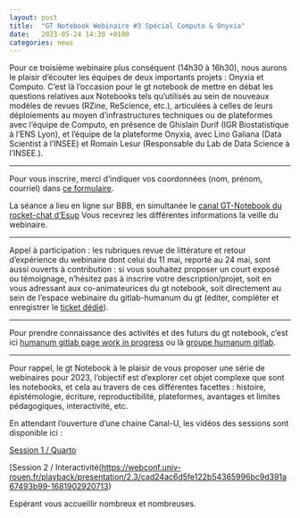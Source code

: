 ```yaml
---
layout: post
title:  "GT Notebook Webinaire #3 Spécial Computo & Onyxia"
date:   2023-05-24 14:30 +0100
categories: news
---
```


Pour ce troisième webinaire plus conséquent (14h30 à 16h30), nous aurons le plaisir d’écouter les équipes de deux importants projets : Onyxia et Computo. C’est là l’occasion pour le gt notebook de mettre en débat les questions relatives aux Notebooks tels qu’utilisés au sein de nouveaux modèles de revues (RZine, ReScience, etc.), articulées à celles de leurs déploiements au moyen d’infrastructures techniques ou de plateformes avec l’équipe de Computo, en présence de Ghislain Durif (IGR Biostatistique à l’ENS Lyon), et l’équipe de la plateforme Onyxia, avec Lino Galiana (Data Scientist à l’INSEE) et Romain Lesur (Responsable du Lab de Data Science à l’INSEE.).

---

Pour vous inscrire, merci d’indiquer vos coordonnées (nom, prénom, courriel) dans [ce formulaire](https://enquetes.univ-rouen.fr/739657?lang=fr).

La séance a lieu en ligne sur BBB, en simultanée le [canal GT-Notebook du rocket-chat d’Esup](https://rocket.esup-portail.org/channel/GT-Notebook) Vous recevrez les différentes informations la veille du webinaire.

---

Appel à participation : les rubriques revue de littérature et retour d’expérience du webinaire dont celui du 11 mai, reporté au 24 mai, sont aussi ouverts à contribution : si vous souhaitez proposer un court exposé ou témoignage, n’hésitez pas à inscrire votre description/projet, soit en vous adressant aux co-animateurices du gt notebook, soit directement au sein de l’espace webinaire du gitlab-humanum du gt (éditer, compléter et enregistrer le [ticket dédié](https://gitlab.huma-num.fr/gt-notebook/webinaires/-/boards)).

---

Pour prendre connaissance des activités et des futurs du gt notebook, c’est ici [humanum gitlab page work in progress](https://gt-notebook.gitpages.huma-num.fr/site_quarto/) ou là [groupe humanum gitlab](https://gitlab.huma-num.fr/gt-notebook).

---

Pour rappel, le gt Notebook à le plaisir de vous proposer une série de webinaires pour 2023, l’objectif est d’explorer cet objet complexe que sont les notebooks, et cela au travers de ces différentes facettes : histoire, épistémologie, écriture, reproductibilité, plateformes, avantages et limites pédagogiques, interactivité, etc.

En attendant l’ouverture d’une chaine Canal-U, les vidéos des sessions sont disponible ici :

[Session 1 / Quarto](https://webconf.univ-rouen.fr/playback/presentation/2.3/cad24ac6d5fe122b54365996bc9d391a67493b99-1680166785045)

[Session 2 / Interactivité(https://webconf.univ-rouen.fr/playback/presentation/2.3/cad24ac6d5fe122b54365996bc9d391a67493b99-1681902920713)

Espérant vous accueillir nombreux et nombreuses.
